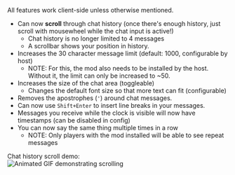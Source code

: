 All features work client-side unless otherwise mentioned.

- Can now **scroll** through chat history (once there's enough history, just scroll with mousewheel while the chat input is active!)
	- Chat history is no longer limited to 4 messages
	- A scrollbar shows your position in history.
- Increases the 30 character message limit (default: 1000, configurable by host)
	- NOTE: For this, the mod also needs to be installed by the host.  
	Without it, the limit can only be increased to ~50.
- Increases the size of the chat area (toggleable)
	- Changes the default font size so that more text can fit (configurable)
- Removes the apostrophes (`'`) around chat messages.
- Can now use `Shift+Enter` to insert line breaks in your messages.
- Messages you receive while the clock is visible will now have timestamps (can be disabled in config)
- You can now say the same thing multiple times in a row
	- NOTE: Only players with the mod installed will be able to see repeat messages


Chat history scroll demo:  
![Animated GIF demonstrating scrolling](https://i.postimg.cc/BbQcRHVm/lc-chat-scroll-demo-3.gif)